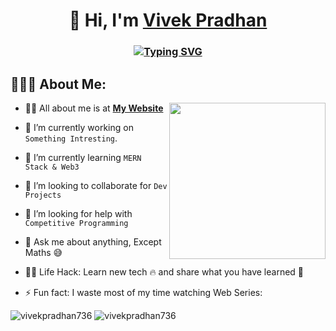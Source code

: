 <h1 align="center">👋 Hi, I'm <a href="https://vivekpradhan-portfolio.netlify.app/" target="_blank"> Vivek Pradhan </a></h1>
<h3 align="center"> <a href="https://git.io/typing-svg"><img src="https://readme-typing-svg.herokuapp.com?font=Fira+Code&pause=1000&center=true&width=435&lines=Frontend+Developer;Backend+Developer;UI%2FUX+Designer;Native+Developer" alt="Typing SVG" /></a> </h3>


## 👨🏻‍💻 About Me:
<img  src="./image_processing20210510-2700-1oal4i5.gif" height="250px" align="right" />

- 🙋‍♂️ All about me is at **[My Website](https://vivek-pradhan.vercel.app/)**

- 🔭 I’m currently working on `Something Intresting`.

- 🌱 I’m currently learning `MERN Stack & Web3`

- 👯 I’m looking to collaborate for `Dev Projects`

- 🤔 I’m looking for help with `Competitive Programming`

- 💬 Ask me about anything, Except Maths :sweat_smile:

- 👨‍💻 Life Hack: Learn new tech :fire: and share what you have learned :tada:

- ⚡ Fun fact: I waste most of my time watching Web Series:

 <tr>
    <td><img src="https://github-readme-streak-stats.herokuapp.com/?user=vivekpradhan736&theme=dark" alt="vivekpradhan736" /></td>
    <td><img src="https://github-readme-stats.vercel.app/api/top-langs?username=vivekpradhan736&show_icons=true&theme=dark&locale=en&layout=compact" alt="vivekpradhan736" /></td>
 </tr>
